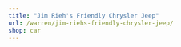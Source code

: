 ```yaml
---
title: "Jim Rieh's Friendly Chrysler Jeep"
url: /warren/jim-riehs-friendly-chrysler-jeep/
shop: car
---
```

